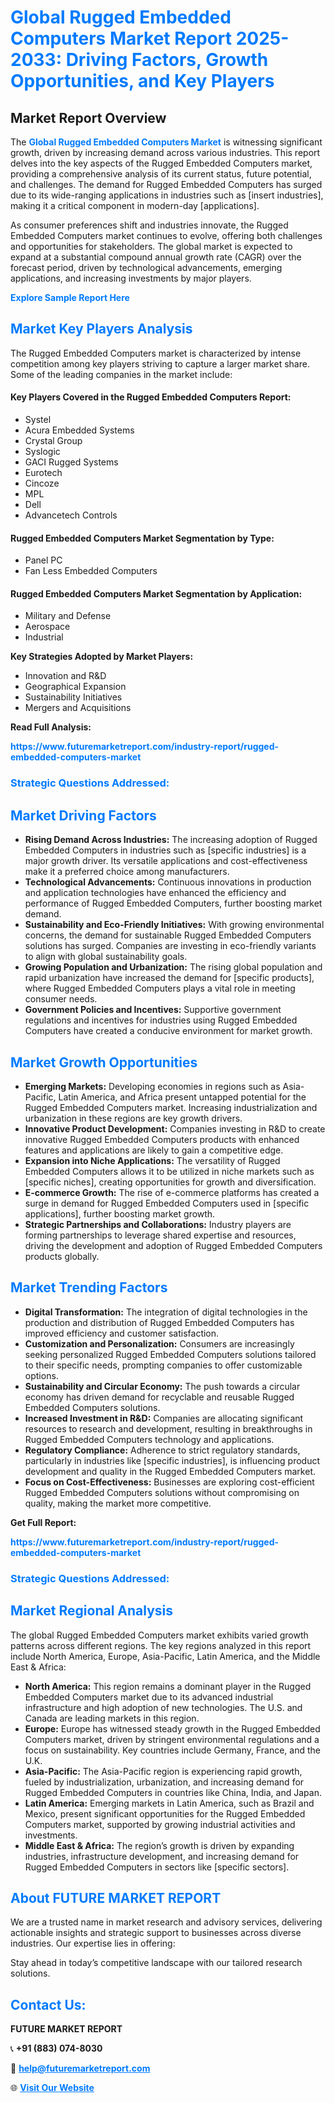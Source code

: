 <h1 style="color: #007BFF;">Global Rugged Embedded Computers Market Report 2025-2033: Driving Factors, Growth Opportunities, and Key Players</h1>

<section id="overview">
<h2>Market Report Overview</h2>
<p>The <a href="https://www.futuremarketreport.com/industry-report/rugged-embedded-computers-market" style="color: #007BFF; text-decoration: none;"><strong>Global Rugged Embedded Computers Market</strong></a> is witnessing significant growth, driven by increasing demand across various industries. This report delves into the key aspects of the Rugged Embedded Computers market, providing a comprehensive analysis of its current status, future potential, and challenges. The demand for Rugged Embedded Computers has surged due to its wide-ranging applications in industries such as [insert industries], making it a critical component in modern-day [applications].</p>
<p>As consumer preferences shift and industries innovate, the Rugged Embedded Computers market continues to evolve, offering both challenges and opportunities for stakeholders. The global market is expected to expand at a substantial compound annual growth rate (CAGR) over the forecast period, driven by technological advancements, emerging applications, and increasing investments by major players.</p>
</section>

<section id="overview">
<p><a href="https://www.futuremarketreport.com/request-sample/reportId=81517" style="color: #007BFF; text-decoration: none;"><strong>Explore Sample Report Here</strong></a></p>
</section>

<section id="key-players">
<h2 style="color: #007BFF;">Market Key Players Analysis</h2>
<p>The Rugged Embedded Computers market is characterized by intense competition among key players striving to capture a larger market share. Some of the leading companies in the market include:</p>
<h4>Key Players Covered in the Rugged Embedded Computers Report:</h4>
<ul><li>Systel</li><li>Acura Embedded Systems</li><li>Crystal Group</li><li>Syslogic</li><li>GACI Rugged Systems</li><li>Eurotech</li><li>Cincoze</li><li>MPL</li><li>Dell</li><li>Advancetech Controls</li></ul>
<h4>Rugged Embedded Computers Market Segmentation by Type:</h4>
<ul><li>Panel PC</li><li>Fan Less Embedded Computers</li></ul>

<h4>Rugged Embedded Computers Market Segmentation by Application:</h4>
<ul><li>Military and Defense</li><li>Aerospace</li><li>Industrial</li></ul>
<p><strong>Key Strategies Adopted by Market Players:</strong></p>
<ul>
<li>Innovation and R&D</li>
<li>Geographical Expansion</li>
<li>Sustainability Initiatives</li>
<li>Mergers and Acquisitions</li>
</ul>
</section>

<section>
<p><strong>Read Full Analysis: </strong></p><a href="https://www.futuremarketreport.com/industry-report/rugged-embedded-computers-market" style="color: #007BFF; text-decoration: none;"><strong>https://www.futuremarketreport.com/industry-report/rugged-embedded-computers-market</strong></a>
<h3 style="color: #007BFF;">Strategic Questions Addressed:</h3>
</section>

<section id="driving-factors">
<h2 style="color: #007BFF;">Market Driving Factors</h2>
<ul>
<li><strong>Rising Demand Across Industries:</strong> The increasing adoption of Rugged Embedded Computers in industries such as [specific industries] is a major growth driver. Its versatile applications and cost-effectiveness make it a preferred choice among manufacturers.</li>
<li><strong>Technological Advancements:</strong> Continuous innovations in production and application technologies have enhanced the efficiency and performance of Rugged Embedded Computers, further boosting market demand.</li>
<li><strong>Sustainability and Eco-Friendly Initiatives:</strong> With growing environmental concerns, the demand for sustainable Rugged Embedded Computers solutions has surged. Companies are investing in eco-friendly variants to align with global sustainability goals.</li>
<li><strong>Growing Population and Urbanization:</strong> The rising global population and rapid urbanization have increased the demand for [specific products], where Rugged Embedded Computers plays a vital role in meeting consumer needs.</li>
<li><strong>Government Policies and Incentives:</strong> Supportive government regulations and incentives for industries using Rugged Embedded Computers have created a conducive environment for market growth.</li>
</ul>
</section>

<section id="growth-opportunities">
<h2 style="color: #007BFF;">Market Growth Opportunities</h2>
<ul>
<li><strong>Emerging Markets:</strong> Developing economies in regions such as Asia-Pacific, Latin America, and Africa present untapped potential for the Rugged Embedded Computers market. Increasing industrialization and urbanization in these regions are key growth drivers.</li>
<li><strong>Innovative Product Development:</strong> Companies investing in R&D to create innovative Rugged Embedded Computers products with enhanced features and applications are likely to gain a competitive edge.</li>
<li><strong>Expansion into Niche Applications:</strong> The versatility of Rugged Embedded Computers allows it to be utilized in niche markets such as [specific niches], creating opportunities for growth and diversification.</li>
<li><strong>E-commerce Growth:</strong> The rise of e-commerce platforms has created a surge in demand for Rugged Embedded Computers used in [specific applications], further boosting market growth.</li>
<li><strong>Strategic Partnerships and Collaborations:</strong> Industry players are forming partnerships to leverage shared expertise and resources, driving the development and adoption of Rugged Embedded Computers products globally.</li>
</ul>
</section>

<section id="trending-factors">
<h2 style="color: #007BFF;">Market Trending Factors</h2>
<ul>
<li><strong>Digital Transformation:</strong> The integration of digital technologies in the production and distribution of Rugged Embedded Computers has improved efficiency and customer satisfaction.</li>
<li><strong>Customization and Personalization:</strong> Consumers are increasingly seeking personalized Rugged Embedded Computers solutions tailored to their specific needs, prompting companies to offer customizable options.</li>
<li><strong>Sustainability and Circular Economy:</strong> The push towards a circular economy has driven demand for recyclable and reusable Rugged Embedded Computers solutions.</li>
<li><strong>Increased Investment in R&D:</strong> Companies are allocating significant resources to research and development, resulting in breakthroughs in Rugged Embedded Computers technology and applications.</li>
<li><strong>Regulatory Compliance:</strong> Adherence to strict regulatory standards, particularly in industries like [specific industries], is influencing product development and quality in the Rugged Embedded Computers market.</li>
<li><strong>Focus on Cost-Effectiveness:</strong> Businesses are exploring cost-efficient Rugged Embedded Computers solutions without compromising on quality, making the market more competitive.</li>
</ul>
</section>

<section>
<p><strong>Get Full Report: </strong></p><a href="https://www.futuremarketreport.com/industry-report/rugged-embedded-computers-market" style="color: #007BFF; text-decoration: none;"><strong>https://www.futuremarketreport.com/industry-report/rugged-embedded-computers-market</strong></a>
<h3 style="color: #007BFF;">Strategic Questions Addressed:</h3>
</section>


<section id="regional-analysis">
<h2 style="color: #007BFF;">Market Regional Analysis</h2>
<p>The global Rugged Embedded Computers market exhibits varied growth patterns across different regions. The key regions analyzed in this report include North America, Europe, Asia-Pacific, Latin America, and the Middle East & Africa:</p>
<ul>
<li><strong>North America:</strong> This region remains a dominant player in the Rugged Embedded Computers market due to its advanced industrial infrastructure and high adoption of new technologies. The U.S. and Canada are leading markets in this region.</li>
<li><strong>Europe:</strong> Europe has witnessed steady growth in the Rugged Embedded Computers market, driven by stringent environmental regulations and a focus on sustainability. Key countries include Germany, France, and the U.K.</li>
<li><strong>Asia-Pacific:</strong> The Asia-Pacific region is experiencing rapid growth, fueled by industrialization, urbanization, and increasing demand for Rugged Embedded Computers in countries like China, India, and Japan.</li>
<li><strong>Latin America:</strong> Emerging markets in Latin America, such as Brazil and Mexico, present significant opportunities for the Rugged Embedded Computers market, supported by growing industrial activities and investments.</li>
<li><strong>Middle East & Africa:</strong> The region’s growth is driven by expanding industries, infrastructure development, and increasing demand for Rugged Embedded Computers in sectors like [specific sectors].</li>
</ul>
</section>

<footer>
<h2 style="color: #007BFF;">About FUTURE MARKET REPORT</h2>
<p>We are a trusted name in market research and advisory services, delivering actionable insights and strategic support to businesses across diverse industries. Our expertise lies in offering:</p>

<p>Stay ahead in today’s competitive landscape with our tailored research solutions.</p>

<h2 style="color: #007BFF;">Contact Us:</h2>
<p><strong>FUTURE MARKET REPORT</strong></p>
<p>📞 <strong>+91 (883) 074-8030</strong></p>
<p>📧 <strong><a href="mailto:help@futuremarketreport.com" style="color: #007BFF;">help@futuremarketreport.com</a></strong></p>
<p>🌐 <strong><a href="https://www.futuremarketreport.com/" style="color: #007BFF;">Visit Our Website</a></strong></p>
</footer>